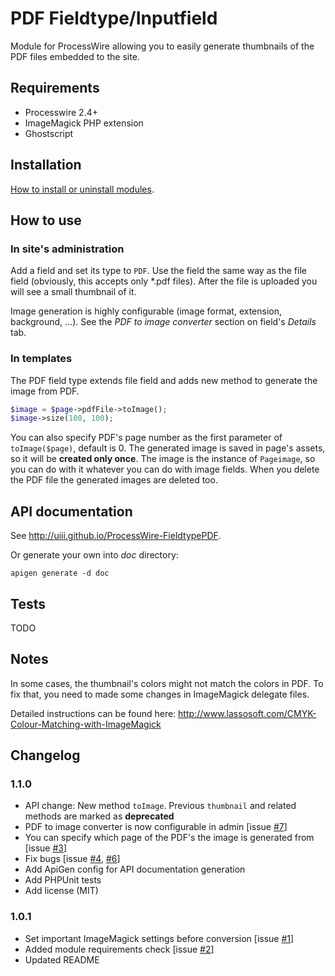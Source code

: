 # PDF Fieldtype/Inputfield

Module for ProcessWire allowing you to easily generate thumbnails of the PDF files embedded to the site.

## Requirements

- Processwire 2.4+
- ImageMagick PHP extension
- Ghostscript

## Installation

[How to install or uninstall modules](http://modules.processwire.com/install-uninstall/).

## How to use

### In site's administration

Add a field and set its type to `PDF`.
Use the field the same way as the file field (obviously, this accepts only \*.pdf files).
After the file is uploaded you will see a small thumbnail of it.

Image generation is highly configurable (image format, extension, background, ...). See the *PDF to image converter* section on field's *Details* tab.

### In templates

The PDF field type extends file field and adds new method to generate the image from PDF.
```php
$image = $page->pdfFile->toImage();
$image->size(100, 100);
```
You can also specify PDF's page number as the first parameter of `toImage($page)`, default is 0. The generated image is saved in page's assets, so it will be **created only once**. The image is the instance of `Pageimage`, so you can do with it whatever you can do with image fields. When you delete the PDF file the generated images are deleted too.

## API documentation

See http://uiii.github.io/ProcessWire-FieldtypePDF. 

Or generate your own into *doc* directory:
```
apigen generate -d doc
```

## Tests

TODO

## Notes

In some cases, the thumbnail's colors might not match the colors in PDF. To fix that, you need to made some changes in ImageMagick delegate files.

Detailed instructions can be found here: http://www.lassosoft.com/CMYK-Colour-Matching-with-ImageMagick

## Changelog

### 1.1.0

- API change: New method `toImage`. Previous `thumbnail` and related methods are marked as **deprecated**
- PDF to image converter is now configurable in admin [issue [#7](https://github.com/uiii/ProcessWire-FieldtypePDF/issues/7)]
- You can specify which page of the PDF's the image is generated from [issue [#3](https://github.com/uiii/ProcessWire-FieldtypePDF/issues/3)]
- Fix bugs [issue [#4](https://github.com/uiii/ProcessWire-FieldtypePDF/issues/4), [#6](https://github.com/uiii/ProcessWire-FieldtypePDF/issues/6)]
- Add ApiGen config for API documentation generation
- Add PHPUnit tests
- Add license (MIT)

### 1.0.1

- Set important ImageMagick settings before conversion  [issue [#1](https://github.com/uiii/ProcessWire-FieldtypePDF/issues/1)]
- Added module requirements check [issue [#2](https://github.com/uiii/ProcessWire-FieldtypePDF/issues/2)]
- Updated README
